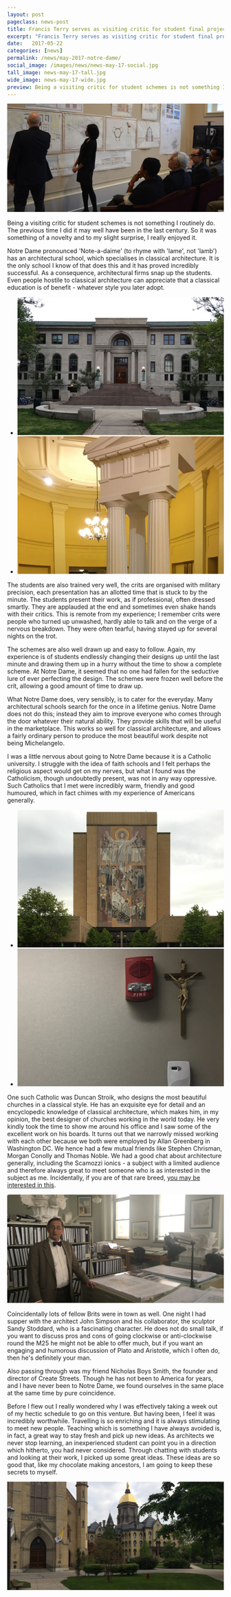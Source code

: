 ```yaml
---
layout: post
pageclass: news-post
title: Francis Terry serves as visiting critic for student final projects at Notre Dame University, Indiana
excerpt: "Francis Terry serves as visiting critic for student final projects at Notre Dame University, Indiana"
date:   2017-05-22
categories: [news]
permalink: /news/may-2017-notre-dame/
social_image: /images/news/news-may-17-social.jpg
tall_image: news-may-17-tall.jpg
wide_image: news-may-17-wide.jpg
preview: Being a visiting critic for student schemes is not something I routinely do. The previous time I did it may well have been in the last century. So it was something of a novelty and to my slight surprise, I really enjoyed it.
---
```


<a class="fancybox" rel="group" href="/images/news/may-2017-notre-dame/nd-news-main.jpg" title="Notre Dame University, Indiana">
	<img src="/images/news/may-2017-notre-dame/thumbs/nd-news-main.jpg" class="featured-image" alt="Notre Dame University, Indiana">
</a>

<p>
	Being a visiting critic for student schemes is not something I routinely do. The previous time I did it may well have been in the last century. So it was something of a novelty and to my slight surprise, I really enjoyed it.
</p><p>
	Notre Dame pronounced 'Note-a-daime' (to rhyme with 'lame', not 'lamb') has an architectural school, which specialises in classical architecture. It is the only school I know of that does this and it has proved incredibly successful.  As a consequence, architectural firms snap up the students. Even people hostile to classical architecture can appreciate that a classical education is of benefit - whatever style you later adopt.
</p>

<ul class="list">
	<li class="half">
		<a class="fancybox" rel="group" href="/images/news/may-2017-notre-dame/nd-news-6.jpg" title="Notre Dame University, Indiana">
			<img src="/images/news/may-2017-notre-dame/thumbs/nd-news-6.jpg" alt="Notre Dame University, Indiana">
		</a>
	</li>
	<li class="half">
		<a class="fancybox" rel="group" href="/images/news/may-2017-notre-dame/nd-news-7.jpg" title="Notre Dame University, Indiana">
			<img src="/images/news/may-2017-notre-dame/thumbs/nd-news-7.jpg" alt="Notre Dame University, Indiana">
		</a>
	</li>
</ul>

<p>
	The students are also trained very well, the crits are organised with military precision, each presentation has an allotted time that is stuck to by the minute. The students present their work, as if professional, often dressed smartly.  They are applauded at the end and sometimes even shake hands with their critics. This is remote from my experience; I remember crits were people who turned up unwashed, hardly able to talk and on the verge of a nervous breakdown.  They were often tearful, having stayed up for several nights on the trot.
</p><p> 
	The schemes are also well drawn up and easy to follow. Again, my experience is of students endlessly changing their designs up until the last minute and drawing them up in a hurry without the time to show a complete scheme. At Notre Dame, it seemed that no one had fallen for the seductive lure of ever perfecting the design. The schemes were frozen well before the crit, allowing a good amount of time to draw up.
</p><p> 
	What Notre Dame does, very sensibly, is to cater for the everyday. Many architectural schools search for the once in a lifetime genius. Notre Dame does not do this; instead they aim to improve everyone who comes through the door whatever their natural ability. They provide skills that will be useful in the marketplace.  This works so well for classical architecture, and allows a fairly ordinary person to produce the most beautiful work despite not being Michelangelo. 
</p><p> 
	I was a little nervous about going to Notre Dame because it is a Catholic university. I struggle with the idea of faith schools and I felt perhaps the religious aspect would get on my nerves, but what I found was the Catholicism, though undoubtedly present, was not in any way oppressive. Such Catholics that I met were incredibly warm, friendly and good humoured, which in fact chimes with my experience of Americans generally.
</p>

<ul class="list">
	<li class="half">
		<a class="fancybox" rel="group" href="/images/news/may-2017-notre-dame/nd-news-2.jpg" title="Notre Dame University, Indiana">
			<img src="/images/news/may-2017-notre-dame/thumbs/nd-news-2.jpg" alt="Notre Dame University, Indiana">
		</a>
	</li>
	<li class="half">
		<a class="fancybox" rel="group" href="/images/news/may-2017-notre-dame/nd-news-4.jpg" title="Notre Dame University, Indiana">
			<img src="/images/news/may-2017-notre-dame/thumbs/nd-news-4.jpg" alt="Notre Dame University, Indiana">
		</a>
	</li>
</ul>

<p>
	One such Catholic was Duncan Stroik, who designs the most beautiful churches in a classical style. He has an exquisite eye for detail and an encyclopedic knowledge of classical architecture, which makes him, in my opinion, the best designer of churches working in the world today. He very kindly took the time to show me around his office and I saw some of the excellent work on his boards. It turns out that we narrowly missed working with each other because we both were employed by Allan Greenberg in Washington DC.  We hence had a few mutual friends like Stephen Chrisman, Morgan Conolly and Thomas Noble. We had a good chat about architecture generally, including the Scamozzi ionics - a subject with a limited audience and therefore always great to meet someone who is as interested in the subject as me. Incidentally, if you are of that rare breed, <a href="/thoughts/how-palladian-were-palladians/" alt="How Palladian Were Palladians">you may be interested in this</a>.
</p>

<a class="fancybox" rel="group" href="/images/news/may-2017-notre-dame/nd-news-5.jpg" title="Notre Dame University, Indiana">
	<img src="/images/news/may-2017-notre-dame/thumbs/nd-news-5.jpg" class="single-image" alt="Notre Dame University, Indiana">
</a>
 
<p>
	Coincidentally lots of fellow Brits were in town as well. One night I had supper with the architect John Simpson and his collaborator, the sculptor Sandy Stoddard, who is a fascinating character. He does not do small talk, if you want to discuss pros and cons of going clockwise or anti-clockwise round the M25 he might not be able to offer much, but if you want an engaging and humorous discussion of Plato and Aristotle, which I often do, then he's definitely your man.
</p><p> 
	Also passing through was my friend Nicholas Boys Smith, the founder and director of Create Streets. Though he has not been to America for years, and I have never been to Notre Dame, we found ourselves in the same place at the same time by pure coincidence. 
</p><p> 
	Before I flew out I really wondered why I was effectively taking a week out of my hectic schedule to go on this venture. But having been, I feel it was incredibly worthwhile. Travelling is so enriching and it is always stimulating to meet new people. Teaching which is something I have always avoided is, in fact, a great way to stay fresh and pick up new ideas. As architects we never stop learning, an inexperienced student can point you in a direction which hitherto, you had never considered. Through chatting with students and looking at their work, I picked up some great ideas. These ideas are so good that, like my chocolate making ancestors, I am going to keep these secrets to myself.
</p>

<a class="fancybox" rel="group" href="/images/news/may-2017-notre-dame/nd-news-8.jpg" title="Notre Dame University, Indiana">
	<img src="/images/news/may-2017-notre-dame/thumbs/nd-news-8.jpg" class="single-image" alt="Notre Dame University, Indiana">
</a>